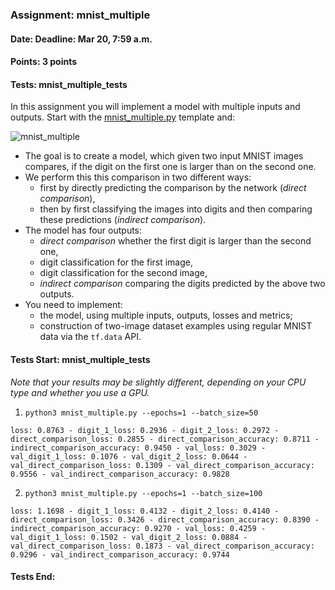 ### Assignment: mnist_multiple
#### Date: Deadline: Mar 20, 7:59 a.m.
#### Points: 3 points
#### Tests: mnist_multiple_tests

In this assignment you will implement a model with multiple inputs and outputs.
Start with the [mnist_multiple.py](https://github.com/ufal/npfl114/tree/master/labs/04/mnist_multiple.py)
template and:

![mnist_multiple](//ufal.mff.cuni.cz/~straka/courses/npfl114/2223/tasks/figures/mnist_multiple.svgz)

- The goal is to create a model, which given two input MNIST images compares, if the
  digit on the first one is larger than on the second one.
- We perform this this comparison in two different ways:
  - first by directly predicting the comparison by the network (_direct comparison_),
  - then by first classifying the images into digits and then comparing these predictions (_indirect comparison_).
- The model has four outputs:
  - _direct comparison_ whether the first digit is larger than the second one,
  - digit classification for the first image,
  - digit classification for the second image,
  - _indirect comparison_ comparing the digits predicted by the above two outputs.
- You need to implement:
  - the model, using multiple inputs, outputs, losses and metrics;
  - construction of two-image dataset examples using regular MNIST data via the `tf.data` API.

#### Tests Start: mnist_multiple_tests
_Note that your results may be slightly different, depending on your CPU type and whether you use a GPU._
1. `python3 mnist_multiple.py --epochs=1 --batch_size=50`
```
loss: 0.8763 - digit_1_loss: 0.2936 - digit_2_loss: 0.2972 - direct_comparison_loss: 0.2855 - direct_comparison_accuracy: 0.8711 - indirect_comparison_accuracy: 0.9450 - val_loss: 0.3029 - val_digit_1_loss: 0.1076 - val_digit_2_loss: 0.0644 - val_direct_comparison_loss: 0.1309 - val_direct_comparison_accuracy: 0.9556 - val_indirect_comparison_accuracy: 0.9828
```
2. `python3 mnist_multiple.py --epochs=1 --batch_size=100`
```
loss: 1.1698 - digit_1_loss: 0.4132 - digit_2_loss: 0.4140 - direct_comparison_loss: 0.3426 - direct_comparison_accuracy: 0.8390 - indirect_comparison_accuracy: 0.9270 - val_loss: 0.4259 - val_digit_1_loss: 0.1502 - val_digit_2_loss: 0.0884 - val_direct_comparison_loss: 0.1873 - val_direct_comparison_accuracy: 0.9296 - val_indirect_comparison_accuracy: 0.9744
```
#### Tests End:
